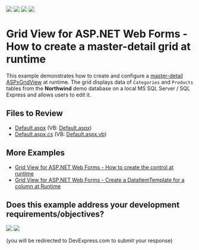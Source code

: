 <!-- default badges list -->
![](https://img.shields.io/endpoint?url=https://codecentral.devexpress.com/api/v1/VersionRange/128538640/24.2.1%2B)
[![](https://img.shields.io/badge/Open_in_DevExpress_Support_Center-FF7200?style=flat-square&logo=DevExpress&logoColor=white)](https://supportcenter.devexpress.com/ticket/details/E1141)
[![](https://img.shields.io/badge/📖_How_to_use_DevExpress_Examples-e9f6fc?style=flat-square)](https://docs.devexpress.com/GeneralInformation/403183)
[![](https://img.shields.io/badge/💬_Leave_Feedback-feecdd?style=flat-square)](#does-this-example-address-your-development-requirementsobjectives)
<!-- default badges end -->

# Grid View for ASP.NET Web Forms - How to create a master-detail grid at runtime

This example demonstrates how to create and configure a [master-detail](https://docs.devexpress.com/AspNet/3772/components/grid-view/concepts/master-detail-relationship) [ASPxGridView](https://docs.devexpress.com/AspNet/DevExpress.Web.ASPxGridView) at runtime. The grid displays data of `Categories` and `Products` tables from the **Northwind** demo database on a local MS SQL Server / SQL Express and allows users to edit it. 

## Files to Review

* [Default.aspx](./CS/MasterDetailGrids/Default.aspx) (VB: [Default.aspx](./VB/MasterDetailGrids/Default.aspx))
* [Default.aspx.cs](./CS/MasterDetailGrids/Default.aspx.cs) (VB: [Default.aspx.vb](./VB/MasterDetailGrids/Default.aspx.vb))

## More Examples

* [Grid View for ASP.NET Web Forms - How to create the control at runtime](https://github.com/DevExpress-Examples/asp-net-web-forms-grid-create-at-runtime)
* [Grid View for ASP.NET Web Forms - Create a DataItemTemplate for a column at Runtime](https://github.com/DevExpress-Examples/aspxgridview-dataitemtemplate-runtime)

<!-- feedback -->
## Does this example address your development requirements/objectives?

[<img src="https://www.devexpress.com/support/examples/i/yes-button.svg"/>](https://www.devexpress.com/support/examples/survey.xml?utm_source=github&utm_campaign=asp-net-web-forms-grid-create-master-detail-grid-at-runtime&~~~was_helpful=yes) [<img src="https://www.devexpress.com/support/examples/i/no-button.svg"/>](https://www.devexpress.com/support/examples/survey.xml?utm_source=github&utm_campaign=asp-net-web-forms-grid-create-master-detail-grid-at-runtime&~~~was_helpful=no)

(you will be redirected to DevExpress.com to submit your response)
<!-- feedback end -->
